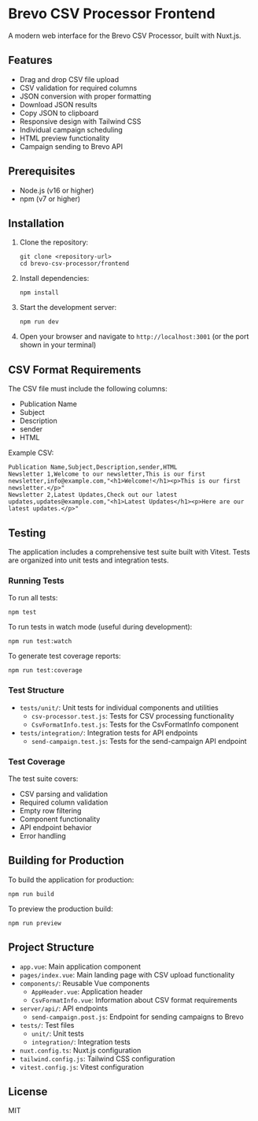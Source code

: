 # Brevo CSV Processor Frontend

A modern web interface for the Brevo CSV Processor, built with Nuxt.js.

## Features

- Drag and drop CSV file upload
- CSV validation for required columns
- JSON conversion with proper formatting
- Download JSON results
- Copy JSON to clipboard
- Responsive design with Tailwind CSS
- Individual campaign scheduling
- HTML preview functionality
- Campaign sending to Brevo API

## Prerequisites

- Node.js (v16 or higher)
- npm (v7 or higher)

## Installation

1. Clone the repository:
   ```
   git clone <repository-url>
   cd brevo-csv-processor/frontend
   ```

2. Install dependencies:
   ```
   npm install
   ```

3. Start the development server:
   ```
   npm run dev
   ```

4. Open your browser and navigate to `http://localhost:3001` (or the port shown in your terminal)

## CSV Format Requirements

The CSV file must include the following columns:
- Publication Name
- Subject
- Description
- sender
- HTML

Example CSV:
```
Publication Name,Subject,Description,sender,HTML
Newsletter 1,Welcome to our newsletter,This is our first newsletter,info@example.com,"<h1>Welcome!</h1><p>This is our first newsletter.</p>"
Newsletter 2,Latest Updates,Check out our latest updates,updates@example.com,"<h1>Latest Updates</h1><p>Here are our latest updates.</p>"
```

## Testing

The application includes a comprehensive test suite built with Vitest. Tests are organized into unit tests and integration tests.

### Running Tests

To run all tests:

```
npm test
```

To run tests in watch mode (useful during development):

```
npm run test:watch
```

To generate test coverage reports:

```
npm run test:coverage
```

### Test Structure

- `tests/unit/`: Unit tests for individual components and utilities
  - `csv-processor.test.js`: Tests for CSV processing functionality
  - `CsvFormatInfo.test.js`: Tests for the CsvFormatInfo component
- `tests/integration/`: Integration tests for API endpoints
  - `send-campaign.test.js`: Tests for the send-campaign API endpoint

### Test Coverage

The test suite covers:

- CSV parsing and validation
- Required column validation
- Empty row filtering
- Component functionality
- API endpoint behavior
- Error handling

## Building for Production

To build the application for production:

```
npm run build
```

To preview the production build:

```
npm run preview
```

## Project Structure

- `app.vue`: Main application component
- `pages/index.vue`: Main landing page with CSV upload functionality
- `components/`: Reusable Vue components
  - `AppHeader.vue`: Application header
  - `CsvFormatInfo.vue`: Information about CSV format requirements
- `server/api/`: API endpoints
  - `send-campaign.post.js`: Endpoint for sending campaigns to Brevo
- `tests/`: Test files
  - `unit/`: Unit tests
  - `integration/`: Integration tests
- `nuxt.config.ts`: Nuxt.js configuration
- `tailwind.config.js`: Tailwind CSS configuration
- `vitest.config.js`: Vitest configuration

## License

MIT

